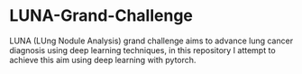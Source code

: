 # LUNA-Grand-Challenge
LUNA (LUng Nodule Analysis) grand challenge aims to advance lung cancer diagnosis using deep learning techniques, in this repository I attempt to achieve this aim using deep learning with pytorch.
